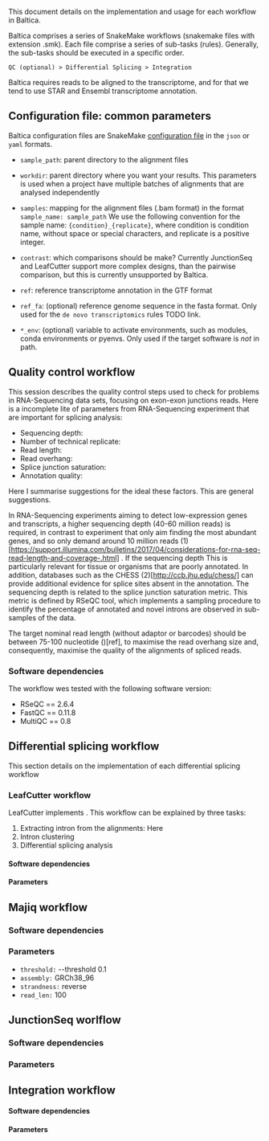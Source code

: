 This document details on the implementation and usage for each workflow in Baltica.

Baltica comprises a series of SnakeMake workflows (snakemake files with extension .smk). Each file comprise a series 
of sub-tasks (rules). Generally, the sub-tasks should be executed in a specific order. 


`QC (optional) > Differential Splicing > Integration`

Baltica requires reads to be aligned to the transcriptome, and for that we tend to use STAR []() and Ensembl 
transcriptome annotation. 

## Configuration file: common parameters

Baltica configuration files are SnakeMake [configuration file](https://snakemake.readthedocs.io/en/stable/snakefiles/configuration.html) 
in the `json` or `yaml` formats.

- `sample_path`: parent directory to the alignment files
 
- `workdir`: parent directory where you want your results. This parameters is used when a project have multiple batches 
of alignments that are analysed independently  
 
- `samples`: mapping for the alignment files (.bam format) in the format `sample_name: sample_path`
We use the following convention for the sample name: `{condition}_{replicate}`, where condition is condition name, 
without space or special characters, and replicate is a positive integer. 

- `contrast`: which comparisons should be make? Currently JunctionSeq and LeafCutter support more complex designs, 
than the pairwise comparison, but this is currently unsupported by Baltica.

- `ref`: reference transcriptome annotation in the GTF format

- `ref_fa`: (optional) reference genome sequence in the fasta format. Only used for the `de novo transcriptomics` rules
TODO link.

- `*_env`: (optional) variable to activate environments, such as modules, conda environments or pyenvs. Only used if 
the target software is *not* in path.

## Quality control workflow

This session describes the quality control steps used to check for problems in RNA-Sequencing data sets, focusing on
  exon-exon junctions reads. Here is a incomplete lite of parameters from RNA-Sequencing experiment that are 
  important for splicing analysis:
  
  - Sequencing depth:
  - Number of technical replicate:
  - Read length:
  - Read overhang:
  - Splice junction saturation:
  - Annotation quality:

Here I summarise suggestions for the ideal these factors. This are general suggestions. 

In RNA-Sequencing experiments aiming to detect low-expression genes and transcripts, a higher sequencing depth (40-60 
million reads) is required, in contrast to experiment that only aim finding the most abundant genes, and so only 
demand around 10 million reads (1)[https://support.illumina.com/bulletins/2017/04/considerations-for-rna-seq-read-length-and-coverage-.html] . If the sequencing depth 
This is particularly relevant for tissue or organisms that are poorly annotated. In addition, databases such as the
CHESS (2)[http://ccb.jhu.edu/chess/] can provide additional evidence for splice sites absent in the annotation. 
The sequencing depth is related to the splice junction saturation metric. This metric is defined by RSeQC tool, which
implements a sampling procedure to identify the percentage of annotated and novel introns are observed in sub-samples 
of the data.

The target nominal read length (without adaptor or barcodes) should be between 75-100 nucleotide ()[ref], to maximise
the read overhang size and, consequently, maximise the quality of the alignments of spliced reads. 

### Software dependencies

The workflow wes tested with the following software version:  

- RSeQC == 2.6.4
- FastQC == 0.11.8 
- MultiQC == 0.8 

## Differential splicing workflow

This section details on the implementation of each differential splicing workflow 

### LeafCutter workflow

LeafCutter implements . This workflow can be explained by three tasks:

1. Extracting intron from the alignments:
Here   
1. Intron clustering 
1. Differential splicing analysis


#### Software dependencies

#### Parameters

## Majiq workflow

### Software dependencies

### Parameters

- `threshold:` --threshold 0.1
- `assembly:` GRCh38_96
- `strandness:` reverse
- `read_len:` 100


## JunctionSeq worlflow

### Software dependencies

### Parameters

## Integration workflow

#### Software dependencies

#### Parameters
